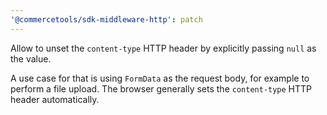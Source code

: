 ```yaml
---
'@commercetools/sdk-middleware-http': patch
---
```


Allow to unset the `content-type` HTTP header by explicitly passing `null` as the value.

A use case for that is using `FormData` as the request body, for example to perform a file upload. The browser generally sets the `content-type` HTTP header automatically.

